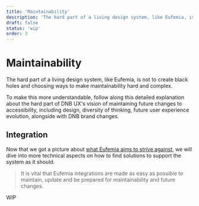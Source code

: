 ```yaml
---
title: 'Maintainability'
description: 'The hard part of a living design system, like Eufemia, is not to create black holes and choosing ways to make maintainability hard and complex.'
draft: false
status: 'wip'
order: 3
---
```


# Maintainability

The hard part of a living design system, like Eufemia, is not to create black holes and choosing ways to make maintainability hard and complex.

To make this more understandable, follow along this detailed explanation about the hard part of DNB UX's vision of maintaining future changes to accessibility, including design, diversity of thinking, future user experience evolution, alongside with DNB brand changes.

## Integration

Now that we got a picture about [what Eufemia aims to strive against](/uilib/getting-started/living-system), we will dive into more technical aspects on how to find solutions to support the system as it should.

> It is vital that Eufemia integrations are made as easy as possible to maintain, update and be prepared for maintainability and future changes.

WIP
